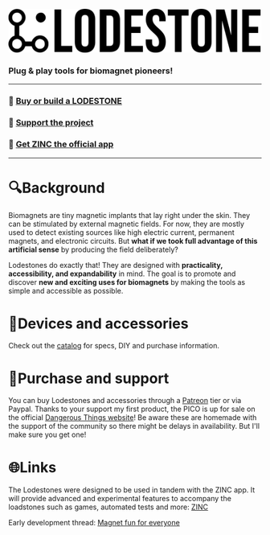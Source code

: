 
![Logo](https://github.com/AxelFougues/Lodestone-biomagnet-tools/blob/main/Logo/LodestoneWithNameAndBackground.png?raw=true)

### Plug & play tools for biomagnet pioneers!

---

### 🛒 [Buy or build a LODESTONE](https://github.com/AxelFougues/Lodestone-biomagnet-tools/wiki/Lodestone-and-accessories-catalog)
### 💚 [Support the project](https://www.patreon.com/axelfougues)
### 📲 [Get ZINC the official app](https://play.google.com/store/apps/details?id=com.AzApps.ZINC)

---

# 🔍Background
Biomagnets are tiny magnetic implants that lay right under the skin. They can be stimulated by external magnetic fields. For now, they are mostly used to detect existing sources like high electric current, permanent magnets, and electronic circuits. But **what if we took full advantage of this artificial sense** by producing the field deliberately?

Lodestones do exactly that! They are designed with **practicality, accessibility, and expandability** in mind. The goal is to promote and discover **new and exciting uses for biomagnets** by making the tools as simple and accessible as possible.

# 🧲Devices and accessories

Check out the [catalog](https://github.com/AxelFougues/Lodestone-biomagnet-tools/wiki/Lodestone-and-accessories-catalog) for specs, DIY and purchase information.

# 💚Purchase and support
You can buy Lodestones and accessories through a [Patreon](https://www.patreon.com/axelfougues) tier or via Paypal. Thanks to your support my first product, the PICO is up for sale on the official [Dangerous Things website](https://dangerousthings.com/product/lodestone-pico/)!
Be aware these are homemade with the support of the community so there might be delays in availability. But I'll make sure you get one!

# 🌐Links

 The Lodestones were designed to be used in tandem with the ZINC app. It will provide advanced and experimental features to accompany the loadstones such as games, automated tests and more: [ZINC](https://play.google.com/store/apps/details?id=com.AzApps.ZINC&hl=en)

 Early development thread: [Magnet fun for everyone](https://forum.dangerousthings.com/t/finger-magnet-fun-for-everyone/18642)
